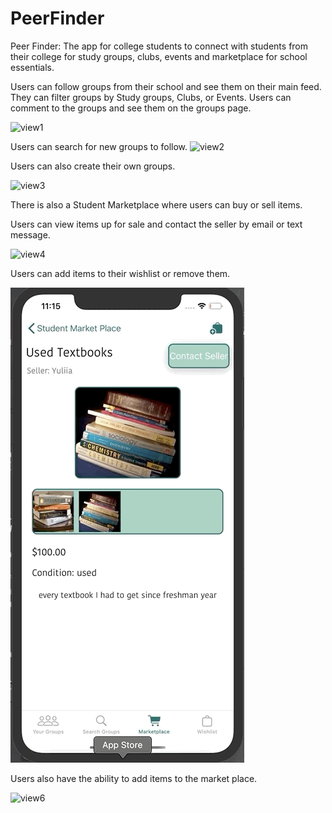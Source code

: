 # PeerFinder
Peer Finder: The app for college students to connect with students from their college for study groups, clubs, events and marketplace for school essentials.

Users can follow groups from their school and see them on their main feed.
They can filter groups by Study groups, Clubs, or Events.
Users can comment to the groups and see them on the groups page.

![view1](PeerFinderAssets/PeerFinderGif2.gif)

Users can search for new groups to follow.
![view2](PeerFinderAssets/PeerFinderGif1.gif)

Users can also create their own groups.

![view3](PeerFinderAssets/PeerFindergif5.gif)

There is also a Student Marketplace where users can buy or sell items.

Users can view items up for sale and contact the seller by email or text message.

![view4](PeerFinderAssets/PeerFindergif3.gif)

Users can add items to their wishlist or remove them.

![view5](PeerFinderAssets/PeerFindergif4.gif)

Users also have the ability to add items to the market place.

![view6](PeerFinderAssets/PeerFindergif6.gif)
